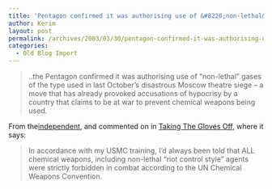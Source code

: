 ```yaml
---
title: 'Pentagon confirmed it was authorising use of &#8220;non-lethal&#8221; gases'
author: Kerim
layout: post
permalink: /archives/2003/03/30/pentagon-confirmed-it-was-authorising-use-of-non-lethal-gases/
categories:
  - Old Blog Import
---
```


>   ..the Pentagon confirmed it was authorising use of &#8220;non-lethal&#8221; gases of the type used in last October&#8217;s disastrous Moscow theatre siege &#8211; a move that has already provoked accusations of hypocrisy by a country that claims to be at war to prevent chemical weapons being used.


From the<a href="http://news.independent.co.uk/world/middle_east/story.jsp?story=391480" onclick="_gaq.push(['_trackEvent', 'outbound-article', 'http://news.independent.co.uk/world/middle_east/story.jsp?story=391480', 'independent']);" >independent</a>, and commented on in <a href="http://www.jameslandrith.com/archives/000622.html" onclick="_gaq.push(['_trackEvent', 'outbound-article', 'http://www.jameslandrith.com/archives/000622.html', 'Taking The Gloves Off']);" >Taking The Gloves Off</a>, where it says:


>   In accordance with my USMC training, I&#8217;d always been told that ALL chemical weapons, including non-lethal &#8220;riot control style&#8221; agents were strictly forbidden in combat according to the UN Chemical Weapons Convention.



